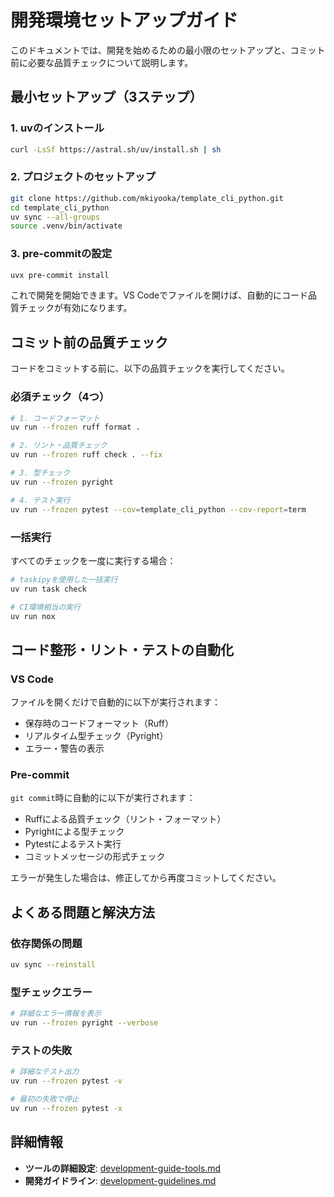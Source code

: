 # 開発環境セットアップガイド

このドキュメントでは、開発を始めるための最小限のセットアップと、コミット前に必要な品質チェックについて説明します。

## 最小セットアップ（3ステップ）

### 1. uvのインストール

```sh
curl -LsSf https://astral.sh/uv/install.sh | sh
```

### 2. プロジェクトのセットアップ

```sh
git clone https://github.com/mkiyooka/template_cli_python.git
cd template_cli_python
uv sync --all-groups
source .venv/bin/activate
```

### 3. pre-commitの設定

```sh
uvx pre-commit install
```

これで開発を開始できます。VS Codeでファイルを開けば、自動的にコード品質チェックが有効になります。

## コミット前の品質チェック

コードをコミットする前に、以下の品質チェックを実行してください。

### 必須チェック（4つ）

```sh
# 1. コードフォーマット
uv run --frozen ruff format .

# 2. リント・品質チェック
uv run --frozen ruff check . --fix

# 3. 型チェック
uv run --frozen pyright

# 4. テスト実行
uv run --frozen pytest --cov=template_cli_python --cov-report=term
```

### 一括実行

すべてのチェックを一度に実行する場合：

```sh
# taskipyを使用した一括実行
uv run task check

# CI環境相当の実行
uv run nox
```

## コード整形・リント・テストの自動化

### VS Code

ファイルを開くだけで自動的に以下が実行されます：

- 保存時のコードフォーマット（Ruff）
- リアルタイム型チェック（Pyright）
- エラー・警告の表示

### Pre-commit

`git commit`時に自動的に以下が実行されます：

- Ruffによる品質チェック（リント・フォーマット）
- Pyrightによる型チェック
- Pytestによるテスト実行
- コミットメッセージの形式チェック

エラーが発生した場合は、修正してから再度コミットしてください。

## よくある問題と解決方法

### 依存関係の問題

```sh
uv sync --reinstall
```

### 型チェックエラー

```sh
# 詳細なエラー情報を表示
uv run --frozen pyright --verbose
```

### テストの失敗

```sh
# 詳細なテスト出力
uv run --frozen pytest -v

# 最初の失敗で停止
uv run --frozen pytest -x
```

## 詳細情報

- **ツールの詳細設定**: [development-guide-tools.md](./development-guide-tools.md)
- **開発ガイドライン**: [development-guidelines.md](./development-guidelines.md)
